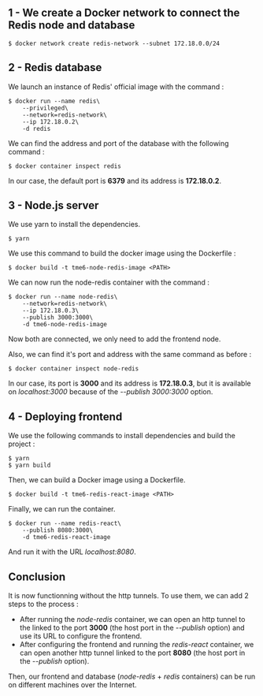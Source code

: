 ## 1 - We create a Docker network to connect the Redis node and database
```
$ docker network create redis-network --subnet 172.18.0.0/24
```

## 2 - Redis database

We launch an instance of Redis' official image with the command :
```
$ docker run --name redis\
    --privileged\
    --network=redis-network\
    --ip 172.18.0.2\
    -d redis
```

We can find the address and port of the database with the following command :
```
$ docker container inspect redis
```
In our case, the default port is **6379** and its address is **172.18.0.2**.

## 3 - Node.js server

We use yarn to install the dependencies.
```
$ yarn
```

We use this command to build the docker image using the Dockerfile :
```
$ docker build -t tme6-node-redis-image <PATH>
```

We can now run the node-redis container with the command :
```
$ docker run --name node-redis\
    --network=redis-network\
    --ip 172.18.0.3\
    --publish 3000:3000\
    -d tme6-node-redis-image
```

Now both are connected, we only need to add the frontend node.

Also, we can find it's port and address with the same command as before :
```
$ docker container inspect node-redis
```
In our case, its port is **3000** and its address is **172.18.0.3**, but it is available on *localhost:3000* because of the *--publish 3000:3000* option.

## 4 - Deploying frontend

We use the following commands to install dependencies and build the project :
```
$ yarn
$ yarn build
```

Then, we can build a Docker image using a Dockerfile.
```
$ docker build -t tme6-redis-react-image <PATH>
```

Finally, we can run the container.
```
$ docker run --name redis-react\
    --publish 8080:3000\
    -d tme6-redis-react-image
```
And run it with the URL *localhost:8080*.

## Conclusion

It is now functionning without the http tunnels. To use them, we can add 2 steps to the process :

- After running the *node-redis* container, we can open an http tunnel to the linked to the port **3000** (the host port in the *--publish* option) and use its URL to configure the frontend.
- After configuring the frontend and running the *redis-react* container, we can open another http tunnel linked to the port **8080** (the host port in the *--publish* option).

Then, our frontend and database (*node-redis* + *redis* containers) can be run on different machines over the Internet.
